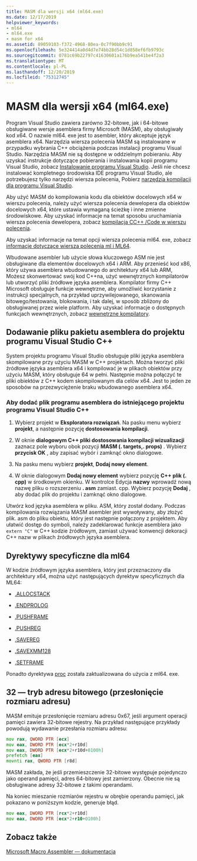 ```yaml
---
title: MASM dla wersji x64 (ml64.exe)
ms.date: 12/17/2019
helpviewer_keywords:
- ml64
- ml64.exe
- masm for x64
ms.assetid: 89059103-f372-4968-80ea-0c7f90bb9c91
ms.openlocfilehash: 5e324414a0d4d7e74bb28d54c1d858ef6fb9793c
ms.sourcegitcommit: 0781c69b22797c41630601a176b9ea541be4f2a3
ms.translationtype: MT
ms.contentlocale: pl-PL
ms.lasthandoff: 12/20/2019
ms.locfileid: "75312745"
---
```

# <a name="masm-for-x64-ml64exe"></a>MASM dla wersji x64 (ml64.exe)

Program Visual Studio zawiera zarówno 32-bitowe, jak i 64-bitowe obsługiwane wersje asemblera firmy Microsoft (MASM), aby obsługiwały kod x64. O nazwie ml64. exe jest to asembler, który akceptuje język asemblera x64. Narzędzia wiersza polecenia MASM są instalowane w przypadku wybrania C++ obciążenia podczas instalacji programu Visual Studio. Narzędzia MASM nie są dostępne w oddzielnym pobieraniu. Aby uzyskać instrukcje dotyczące pobierania i instalowania kopii programu Visual Studio, zobacz [Instalowanie programu Visual Studio](/visualstudio/install/install-visual-studio). Jeśli nie chcesz instalować kompletnego środowiska IDE programu Visual Studio, ale potrzebujesz tylko narzędzi wiersza polecenia, Pobierz [narzędzia kompilacji dla programu Visual Studio](https://visualstudio.microsoft.com/downloads/#build-tools-for-visual-studio-2019).

Aby użyć MASM do kompilowania kodu dla obiektów docelowych x64 w wierszu polecenia, należy użyć wiersza polecenia dewelopera dla obiektów docelowych x64, które ustawia wymaganą ścieżkę i inne zmienne środowiskowe. Aby uzyskać informacje na temat sposobu uruchamiania wiersza polecenia dewelopera, zobacz [kompilacja CC++ /Code w wierszu polecenia](../../build/building-on-the-command-line.md).

Aby uzyskać informacje na temat opcji wiersza polecenia ml64. exe, zobacz [informacje dotyczące wiersza polecenia ml i ML64](ml-and-ml64-command-line-reference.md).

Wbudowane asembler lub użycie słowa kluczowego ASM nie jest obsługiwane dla elementów docelowych x64 i ARM. Aby przenieść kod x86, który używa asemblera wbudowanego do architektury x64 lub ARM, Możesz skonwertować swój kod C++na, użyć wewnętrznych kompilatorów lub utworzyć pliki źródłowe języka asemblera. Kompilator firmy C++ Microsoft obsługuje funkcje wewnętrzne, aby umożliwić korzystanie z instrukcji specjalnych, na przykład uprzywilejowanego, skanowania bitowego/testowania, blokowania, i tak dalej, w sposób zbliżony do obsługiwanej przez wiele platform. Aby uzyskać informacje o dostępnych funkcjach wewnętrznych, zobacz [wewnętrzne kompilatory](../../intrinsics/compiler-intrinsics.md).

## <a name="add-an-assembler-language-file-to-a-visual-studio-c-project"></a>Dodawanie pliku pakietu asemblera do projektu programu Visual Studio C++

System projektu programu Visual Studio obsługuje pliki języka asemblera skompilowane przy użyciu MASM w C++ projektach. Można tworzyć pliki źródłowe języka asemblera x64 i kompilować je w plikach obiektów przy użyciu MASM, który obsługuje 64 w pełni. Następnie można połączyć te pliki obiektów z C++ kodem skompilowanym dla celów x64. Jest to jeden ze sposobów na przezwyciężenie braku wbudowanego asemblera x64.

### <a name="to-add-an-assembler-language-file-to-an-existing-visual-studio-c-project"></a>Aby dodać plik programu asemblera do istniejącego projektu programu Visual Studio C++

1. Wybierz projekt w **Eksploratora rozwiązań**. Na pasku menu wybierz **projekt**, a następnie pozycję **dostosowania kompilacji**.

1. W oknie **dialogowym C++ pliki dostosowania kompilacji wizualizacji** zaznacz pole wyboru obok pozycji **MASM (. targets,. props)** . Wybierz **przycisk OK** , aby zapisać wybór i zamknąć okno dialogowe.

1. Na pasku menu wybierz **projekt**, **Dodaj nowy element**.

1. W oknie dialogowym **Dodaj nowy element** wybierz pozycję  **C++ plik (. cpp)** w środkowym okienku. W kontrolce Edycja **nazwy** wprowadź nową nazwę pliku o rozszerzeniu **. asm** zamiast. cpp. Wybierz pozycję **Dodaj** , aby dodać plik do projektu i zamknąć okno dialogowe.

Utwórz kod języka asemblera w pliku. ASM, który został dodany. Podczas kompilowania rozwiązania MASM asembler jest wywoływany, aby złożyć plik. asm do pliku obiektu, który jest następnie połączony z projektem. Aby ułatwić dostęp do symboli, należy zadeklarować funkcje asemblera jako `extern "C"` w C++ kodzie źródłowym, zamiast używać konwencji dekoracji C++ nazw w plikach źródłowych języka asemblera.

## <a name="ml64-specific-directives"></a>Dyrektywy specyficzne dla ml64

W kodzie źródłowym języka asemblera, który jest przeznaczony dla architektury x64, można użyć następujących dyrektyw specyficznych dla ML64:

- [.ALLOCSTACK](dot-allocstack.md)

- [.ENDPROLOG](dot-endprolog.md)

- [.PUSHFRAME](dot-pushframe.md)

- [.PUSHREG](dot-pushreg.md)

- [.SAVEREG](dot-savereg.md)

- [.SAVEXMM128](dot-savexmm128.md)

- [.SETFRAME](dot-setframe.md)

Ponadto dyrektywa [proc](proc.md) została zaktualizowana do użycia z ml64. exe.

## <a name="32-bit-address-mode-address-size-override"></a>32 — tryb adresu bitowego (przesłonięcie rozmiaru adresu)

MASM emituje przesłonięcie rozmiaru adresu 0x67, jeśli argument operacji pamięci zawiera 32-bitowe rejestry. Na przykład następujące przykłady powodują wydawanie przesłania rozmiaru adresu:

```asm
mov rax, QWORD PTR [ecx]
mov eax, DWORD PTR [ecx*2+r10d]
mov eax, DWORD PTR [ecx*2+r10d+0100h]
prefetch [eax]
movnti rax, QWORD PTR [r8d]
```

MASM zakłada, że jeśli przemieszczenie 32-bitowe występuje pojedynczo jako operand pamięci, adres 64-bitowy jest zamierzony. Obecnie nie są obsługiwane adresy 32-bitowe z takimi operandami.

Na koniec mieszanie rozmiarów rejestru w obrębie operandu pamięci, jak pokazano w poniższym kodzie, generuje błąd.

```asm
mov eax, DWORD PTR [rcx*2+r10d]
mov eax, DWORD PTR [ecx*2+r10+0100h]
```

## <a name="see-also"></a>Zobacz także

[Microsoft Macro Assembler — dokumentacja](microsoft-macro-assembler-reference.md)
